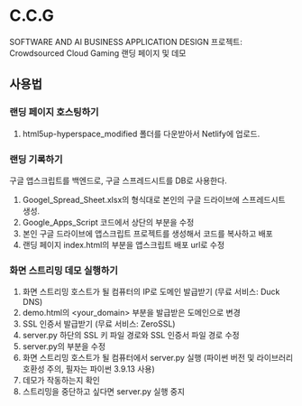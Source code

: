 # C.C.G
SOFTWARE AND AI BUSINESS APPLICATION DESIGN 프로젝트: Crowdsourced Cloud Gaming 랜딩 페이지 및 데모


## 사용법

### 랜딩 페이지 호스팅하기
1. html5up-hyperspace_modified 폴더를 다운받아서 Netlify에 업로드.

### 랜딩 기록하기
구글 앱스크립트를 백엔드로, 구글 스프레드시트를 DB로 사용한다.
1. Googel_Spread_Sheet.xlsx의 형식대로 본인의 구글 드라이브에 스프레드시트 생성.
2. Google_Apps_Script 코드에서 상단의 <your google spread sheet url> 부분을 수정
3. 본인 구글 드라이브에 앱스크립트 프로젝트를 생성해서 코드를 복사하고 배포
4. 랜딩 페이지 index.html의 <your google apps script deployment url> 부분을 앱스크립트 배포 url로 수정

### 화면 스트리밍 데모 실행하기
1. 화면 스트리밍 호스트가 될 컴퓨터의 IP로 도메인 발급받기 (무료 서비스: Duck DNS)
2. demo.html의 <your_domain> 부분을 발급받은 도메인으로 변경
3. SSL 인증서 발급받기 (무료 서비스: ZeroSSL)
4. server.py 하단의 SSL 키 파일 경로와 SSL 인증서 파일 경로 수정
5. server.py의 <your Netlify landing page url> 부분을 수정
6. 화면 스트리밍 호스트가 될 컴퓨터에서 server.py 실행 (파이썬 버전 및 라이브러리 호환성 주의, 필자는 파이썬 3.9.13 사용)
7. 데모가 작동하는지 확인
8. 스트리밍을 중단하고 싶다면 server.py 실행 중지

